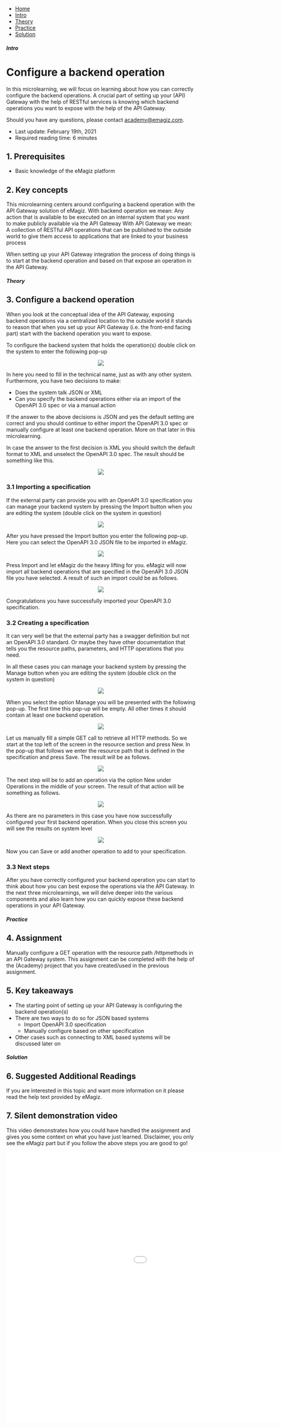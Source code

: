 <div class="ez-academy">
	<div class="ez-academy__body">
		<main class="micro-learning">
		<ul class="doc-nav">
			<li class="doc-nav__item"><a href="../../docs/microlearning/crashcourse-api-gateway-index" class="doc-nav__link">Home</a></li>
			<li class="doc-nav__item"><a href="#intro" class="doc-nav__link">Intro</a></li>
			<li class="doc-nav__item"><a href="#theory" class="doc-nav__link">Theory</a></li>
			<li class="doc-nav__item"><a href="#practice" class="doc-nav__link">Practice</a></li>
			<li class="doc-nav__item"><a href="#solution" class="doc-nav__link">Solution</a></li>
		</ul>

<div class="doc">

##### Intro

# Configure a backend operation

In this microlearning, we will focus on learning about how you can correctly configure the backend operations.
A crucial part of setting up your (API) Gateway with the help of RESTful services is knowing which backend operations you want to expose with the help of the API Gateway.

Should you have any questions, please contact academy@emagiz.com.

- Last update: February 19th, 2021
- Required reading time: 6 minutes

## 1. Prerequisites
- Basic knowledge of the eMagiz platform

## 2. Key concepts
This microlearning centers around configuring a backend operation with the API Gateway solution of eMagiz.
With backend operation we mean: Any action that is available to be executed on an internal system that you want to make publicly available via the API Gateway
With API Gateway we mean: A collection of RESTful API operations that can be published to the outside world to give them access to applications that are linked to your business process

When setting up your API Gateway integration the process of doing things is to start at the backend operation and based on that expose an operation in the API Gateway.

##### Theory

## 3. Configure a backend operation

When you look at the conceptual idea of the API Gateway, exposing backend operations via a centralized location to the outside world 
it stands to reason that when you set up your API Gateway (i.e. the front-end facing part) start with the backend operation you want to expose. 

To configure the backend system that holds the operation(s) double click on the system to enter the following pop-up

<p align="center"><img src="../../img/microlearning/crashcourse-api-gateway-configure-backend-operations--system-edit.png"></p>

In here you need to fill in the technical name, just as with any other system. Furthermore, you have two decisions to make:

- Does the system talk JSON or XML
- Can you specify the backend operations either via an import of the OpenAPI 3.0 spec or via a manual action

If the answer to the above decisions is JSON and yes the default setting are correct and you should continue to either import the OpenAPI 3.0 spec or manually configure at least one backend operation.
More on that later in this microlearning.

In case the answer to the first decision is XML you should switch the default format to XML and unselect the OpenAPI 3.0 spec. The result should be something like this.

<p align="center"><img src="../../img/microlearning/crashcourse-api-gateway-configure-backend-operations--system-edit-xml-result.png"></p>

### 3.1 Importing a specification

If the external party can provide you with an OpenAPI 3.0 specification you can manage your backend system by pressing the Import button 
when you are editing the system (double click on the system in question)

<p align="center"><img src="../../img/microlearning/crashcourse-api-gateway-configure-backend-operations--system-edit-manage.png"></p>

After you have pressed the Import button you enter the following pop-up. Here you can select the OpenAPI 3.0 JSON file to be imported in eMagiz.

<p align="center"><img src="../../img/microlearning/crashcourse-api-gateway-configure-backend-operations--import-open-api-pop-up.png"></p>

Press Import and let eMagiz do the heavy lifting for you. eMagiz will now import all backend operations that are specified in the OpenAPI 3.0 JSON file you have selected. 
A result of such an import could be as follows.

<p align="center"><img src="../../img/microlearning/crashcourse-api-gateway-configure-backend-operations--import-open-api-result.png"></p>

Congratulations you have successfully imported your OpenAPI 3.0 specification.

### 3.2 Creating a specification

It can very well be that the external party has a swagger definition but not an OpenAPI 3.0 standard. 
Or maybe they have other documentation that tells you the resource paths, parameters, and HTTP operations that you need. 

In all these cases you can manage your backend system by pressing the Manage button when you are editing the system (double click on the system in question)

<p align="center"><img src="../../img/microlearning/crashcourse-api-gateway-configure-backend-operations--system-edit-manage.png"></p>

When you select the option Manage you will be presented with the following pop-up. The first time this pop-up will be empty. All other times it should contain at least one backend operation.

<p align="center"><img src="../../img/microlearning/crashcourse-api-gateway-configure-backend--manage-pop-up.png"></p>

Let us manually fill a simple GET call to retrieve all HTTP methods. So we start at the top left of the screen in the resource section and press New. 
In the pop-up that follows we enter the resource path that is defined in the specification and press Save. The result will be as follows.

<p align="center"><img src="../../img/microlearning/crashcourse-api-gateway-configure-backend--manage-pop-up-resource-filled-in.png"></p>

The next step will be to add an operation via the option New under Operations in the middle of your screen. The result of that action will be something as follows.

<p align="center"><img src="../../img/microlearning/crashcourse-api-gateway-configure-backend--manage-pop-up-operation-filled-in.png"></p>

As there are no parameters in this case you have now successfully configured your first backend operation. When you close this screen you will see the results on system level

<p align="center"><img src="../../img/microlearning/crashcourse-api-gateway-configure-backend--pop-up-result.png"></p>

Now you can Save or add another operation to add to your specification.

### 3.3 Next steps

After you have correctly configured your backend operation you can start to think about how you can best expose the operations via the API Gateway. 
In the next three microlearnings, we will delve deeper into the various components and also learn how you can quickly expose these backend operations in your API Gateway.

##### Practice

## 4. Assignment

Manually configure a GET operation with the resource path /httpmethods in an API Gateway system.
This assignment can be completed with the help of the (Academy) project that you have created/used in the previous assignment.

## 5. Key takeaways

- The starting point of setting up your API Gateway is configuring the backend operation(s)
- There are two ways to do so for JSON based systems
	- Import OpenAPI 3.0 specification
	- Manually configure based on other specification
- Other cases such as connecting to XML based systems will be discussed later on

##### Solution

## 6. Suggested Additional Readings

If you are interested in this topic and want more information on it please read the help text provided by eMagiz.

## 7. Silent demonstration video

This video demonstrates how you could have handled the assignment and gives you some context on what you have just learned. Disclaimer, you only see the eMagiz part but if you follow the above steps you are good to go!

<iframe width="1280" height="720" src="../../vid/microlearning/crashcourse-api-gateway-configure-backend-operation.mp4" frameborder="0" allow="accelerometer; autoplay; clipboard-write; encrypted-media; gyroscope; picture-in-picture" allowfullscreen></iframe>

</div>
</main>
</div>
</div>